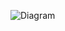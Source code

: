 ![Diagram](https://uml.planttext.com/plantuml/png/lLOzZzem6DxpAzxjOEZz08RgQ4YhI40G8Ds8ZEFYgCQE4eEAgautTEvOTJc63gs4TFD5dLBnF_9FgiG1J9oqqlNe1B6VlC_pVkScbYYIgoMph2jm-6e9c0fub_xW5ERfbWDDx_a2rkazX7J_iD_o1KYQ9TynI8eu1IdIBRT8_kO4CHBR575EM67gWmK0u0txxj0f_hh3sMJgZTN3m7lbzfrPTpIoFbhAmWXjbeJB0P5K-9e9s-kftx7JSwSpkpjMpyxijjllEzFSm1My2P00FyYIJnpUPyaEMFeJVdtU7xom0Yv9z1PX0guN-IGQHGAJE1PHIGCGgfEMoAyxKA3Q7LYBm5SSThh5mBBaQrXB0JXBlXK1khCmGt4C7cS19nMwO1aoadiQFrM9CkxoYHJHfQmFn3nWf1k6psw_8LTwHMcvAglYcRAbaPZPihsUmQQx-rGffVM8-86qKUHVaCIvHOmHUH66yxp9TCSfX3JTmJfxt770TBN9ahkpv4re48O1NzY8uHL3KYF3vH6fqlbYDMV4I64ZNrFNrN3hKVWtQMST-1-OZjruKQuhU8sm5D46PFQu5J3FaY_rmxGCjDR_0LySNZuoHWJ9odngORKYEiR2Q7Ug0-NlalIPeIIT5tUZg6eFj9R5rkcOIoYNLKKt2cjk2gNkc1uHotfXPWB_734JhyJrYwOfugadgsHxOQxhagMyDdTng9-KA5Kv88L4hBiKAovBNnP4bhPRRLFt2NH6aqCDtXDsUc9fLQfMStP2edM0YUvpULGTSyLTqwop6ahx-lgbKQMD9LU0ZTgfgu42MPDA9UFWG8wgrsNYcaIPo1ezbdL3k9z_5_u6)